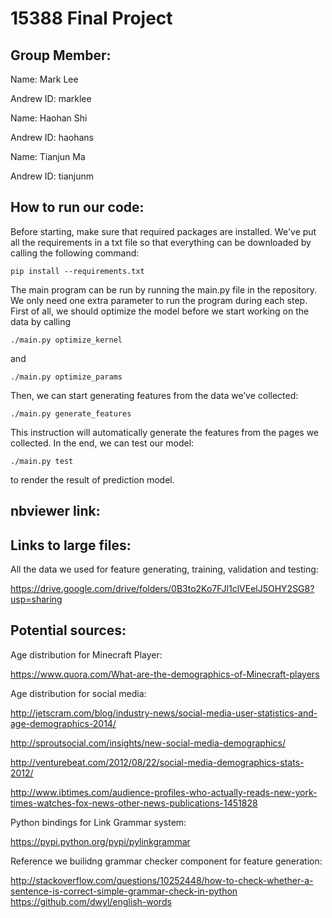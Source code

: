 # 15388 Final Project

## Group Member:
Name: Mark Lee

Andrew ID: marklee

Name: Haohan Shi

Andrew ID: haohans

Name: Tianjun Ma

Andrew ID: tianjunm

## How to run our code:
Before starting, make sure that required packages are installed. We've put all the requirements in a txt file so that everything can be downloaded by calling the following command:
```terminal
pip install --requirements.txt
```
The main program can be run by running the main.py file in the repository. We only need one extra parameter to run the program during each step. 
First of all, we should optimize the model before we start working on the data by calling
```terminal
./main.py optimize_kernel
```
and
```terminal
./main.py optimize_params
```
Then, we can start generating features from the data we’ve collected:
```terminal
./main.py generate_features
```

This instruction will automatically generate the features from the pages we collected.
In the end, we can test our model:
```terminal
./main.py test
```
to render the result of prediction model.

## nbviewer link:

## Links to large files:
All the data we used for feature generating, training, validation and testing:

https://drive.google.com/drive/folders/0B3to2Ko7FJl1clVEelJ5OHY2SG8?usp=sharing

## Potential sources:
Age distribution for Minecraft Player:

https://www.quora.com/What-are-the-demographics-of-Minecraft-players

Age distribution for social media:

http://jetscram.com/blog/industry-news/social-media-user-statistics-and-age-demographics-2014/

http://sproutsocial.com/insights/new-social-media-demographics/

http://venturebeat.com/2012/08/22/social-media-demographics-stats-2012/

http://www.ibtimes.com/audience-profiles-who-actually-reads-new-york-times-watches-fox-news-other-news-publications-1451828

Python bindings for Link Grammar system:

https://pypi.python.org/pypi/pylinkgrammar

Reference we builidng grammar checker component for feature generation:

http://stackoverflow.com/questions/10252448/how-to-check-whether-a-sentence-is-correct-simple-grammar-check-in-python
https://github.com/dwyl/english-words

